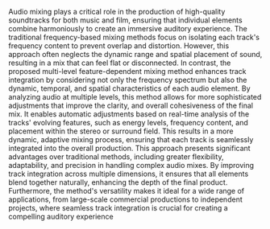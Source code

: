 Audio mixing plays a critical role in the production of high-quality soundtracks for both music and film, ensuring that individual elements combine harmoniously to create an immersive auditory experience. The traditional frequency-based mixing methods focus on isolating each track's frequency content to prevent overlap and distortion. However, this approach often neglects the dynamic range and spatial placement of sound, resulting in a mix that can feel flat or disconnected. In contrast, the proposed multi-level feature-dependent mixing method enhances track integration by considering not only the frequency spectrum but also the dynamic, temporal, and spatial characteristics of each audio element. By analyzing audio at multiple levels, this method allows for more sophisticated adjustments that improve the clarity, and overall cohesiveness of the final mix. It enables automatic adjustments based on real-time analysis of the tracks' evolving features, such as energy levels, frequency content, and placement within the stereo or surround field. This results in a more dynamic, adaptive mixing process, ensuring that each track is seamlessly integrated into the overall production. This approach presents significant advantages over traditional methods, including greater flexibility, adaptability, and precision in handling complex audio mixes. By improving track integration across multiple dimensions, it ensures that all elements blend together naturally, enhancing the depth of the final product. Furthermore, the method's versatility makes it ideal for a wide range of applications, from large-scale commercial productions to independent projects, where seamless track integration is crucial for creating a compelling auditory experience
